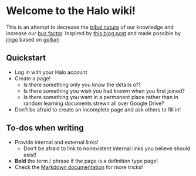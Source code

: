 # Welcome to the Halo wiki!

This is an attempt to decrease the [tribal nature](https://en.wikipedia.org/wiki/Tribal_knowledge) of our knowledge and increase our [bus factor](https://en.wikipedia.org/wiki/Bus_factor).  Inspired by [this blog post](https://blog.pusher.com/learnt-making-company-wiki/) and made possible by [jingo](https://github.com/claudioc/jingo) based on [gollum](https://github.com/gollum/gollum)

## Quickstart
 - Log in with your Halo account
 - Create a page!
   - Is there something only you know the details of?
   - Is there something you wish you had known when you first joined?
   - Is there something you want in a permanent place rather than in random learning documents strewn all over Google Drive?
 - Don't be afraid to create an incomplete page and ask others to fill in!
 
## To-dos when writing
 - Provide internal and external links!
   - Don't be afraid to link to nonexistent internal links you believe should exist!
 - **Bold** the term / phrase if the page is a definition type page!
 - Check the [Markdown documentation](https://help.github.com/articles/markdown-basics/) for more tricks!